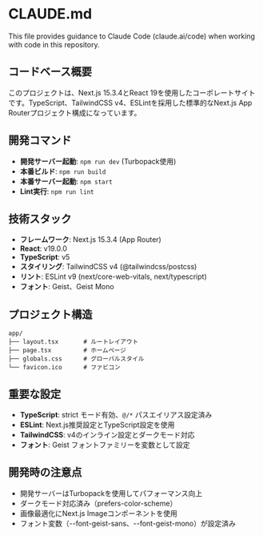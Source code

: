 # CLAUDE.md

This file provides guidance to Claude Code (claude.ai/code) when working with code in this repository.

## コードベース概要

このプロジェクトは、Next.js 15.3.4とReact 19を使用したコーポレートサイトです。TypeScript、TailwindCSS v4、ESLintを採用した標準的なNext.js App Routerプロジェクト構成になっています。

## 開発コマンド

- **開発サーバー起動**: `npm run dev` (Turbopack使用)
- **本番ビルド**: `npm run build`
- **本番サーバー起動**: `npm start`
- **Lint実行**: `npm run lint`

## 技術スタック

- **フレームワーク**: Next.js 15.3.4 (App Router)
- **React**: v19.0.0
- **TypeScript**: v5
- **スタイリング**: TailwindCSS v4 (@tailwindcss/postcss)
- **リント**: ESLint v9 (next/core-web-vitals, next/typescript)
- **フォント**: Geist、Geist Mono

## プロジェクト構造

```
app/
├── layout.tsx       # ルートレイアウト
├── page.tsx         # ホームページ
├── globals.css      # グローバルスタイル
└── favicon.ico      # ファビコン
```

## 重要な設定

- **TypeScript**: strict モード有効、`@/*` パスエイリアス設定済み
- **ESLint**: Next.js推奨設定とTypeScript設定を使用
- **TailwindCSS**: v4のインライン設定とダークモード対応
- **フォント**: Geist フォントファミリーを変数として設定

## 開発時の注意点

- 開発サーバーはTurbopackを使用してパフォーマンス向上
- ダークモード対応済み（prefers-color-scheme）
- 画像最適化にNext.js Imageコンポーネントを使用
- フォント変数（--font-geist-sans、--font-geist-mono）が設定済み